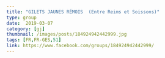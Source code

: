```yaml
---
title: "GILETS JAUNES RÉMOIS  (Entre Reims et Soissons)"
type: group
date:  2019-03-07
category: [gj]
thumbnail: /images/posts/184924942442999.jpg
tags: [FR,FR-GES,51]
link: https://www.facebook.com/groups/184924942442999/
---
```


